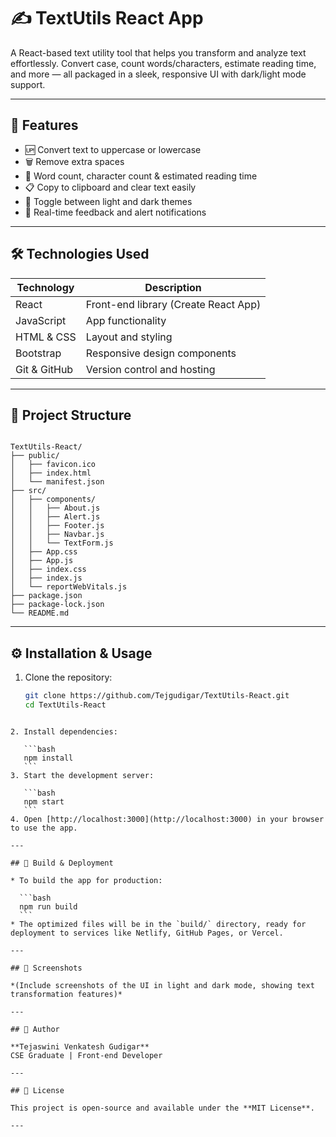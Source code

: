 # ✍️ TextUtils React App

A React-based text utility tool that helps you transform and analyze text effortlessly. Convert case, count words/characters, estimate reading time, and more — all packaged in a sleek, responsive UI with dark/light mode support.

---

## 🚀 Features

- 🆙 Convert text to uppercase or lowercase  
- 🗑️ Remove extra spaces  
- 🧮 Word count, character count & estimated reading time  
- 📋 Copy to clipboard and clear text easily  
- 🌙 Toggle between light and dark themes  
- 🎯 Real-time feedback and alert notifications

---

## 🛠️ Technologies Used

| Technology        | Description                         |
|-------------------|--------------------------------------|
| React             | Front-end library (Create React App) |
| JavaScript        | App functionality                    |
| HTML & CSS        | Layout and styling                   |
| Bootstrap         | Responsive design components         |
| Git & GitHub      | Version control and hosting          |

---

## 📂 Project Structure

```

TextUtils‑React/
├── public/
│   ├── favicon.ico
│   ├── index.html
│   └── manifest.json
├── src/
│   ├── components/
│   │   ├── About.js
│   │   ├── Alert.js
│   │   ├── Footer.js
│   │   ├── Navbar.js
│   │   └── TextForm.js
│   ├── App.css
│   ├── App.js
│   ├── index.css
│   ├── index.js
│   └── reportWebVitals.js
├── package.json
├── package-lock.json
└── README.md

````

---

## ⚙️ Installation & Usage

1. Clone the repository:
   ```bash
   git clone https://github.com/Tejgudigar/TextUtils-React.git
   cd TextUtils-React
````

2. Install dependencies:

   ```bash
   npm install
   ```
3. Start the development server:

   ```bash
   npm start
   ```
4. Open [http://localhost:3000](http://localhost:3000) in your browser to use the app.

---

## 🧪 Build & Deployment

* To build the app for production:

  ```bash
  npm run build
  ```
* The optimized files will be in the `build/` directory, ready for deployment to services like Netlify, GitHub Pages, or Vercel.

---

## 🎨 Screenshots

*(Include screenshots of the UI in light and dark mode, showing text transformation features)*

---

## 👤 Author

**Tejaswini Venkatesh Gudigar**
CSE Graduate | Front-end Developer

---

## 📄 License

This project is open-source and available under the **MIT License**.

---

